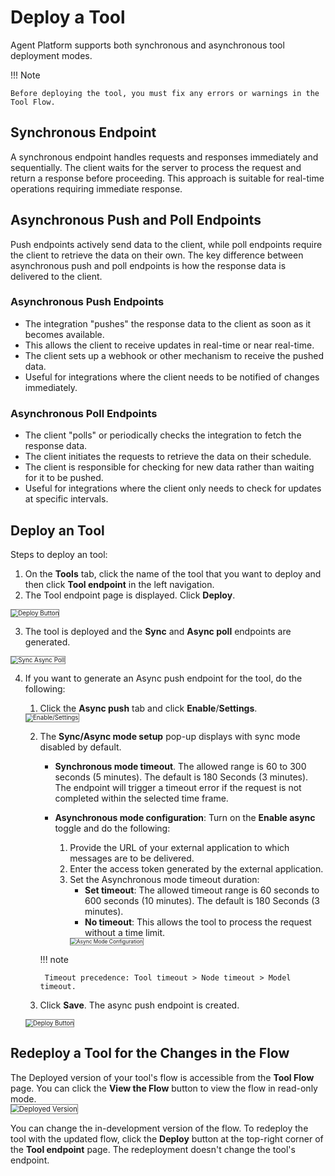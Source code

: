 # Deploy a Tool

Agent Platform supports both synchronous and asynchronous tool deployment modes.

!!! Note

    Before deploying the tool, you must fix any errors or warnings in the Tool Flow.

## Synchronous Endpoint

A synchronous endpoint handles requests and responses immediately and sequentially. The client waits for the server to process the request and return a response before proceeding. This approach is suitable for real-time operations requiring immediate response.

## Asynchronous Push and Poll Endpoints

Push endpoints actively send data to the client, while poll endpoints require the client to retrieve the data on their own. The key difference between asynchronous push and poll endpoints is how the response data is delivered to the client.

### Asynchronous Push Endpoints

* The integration "pushes" the response data to the client as soon as it becomes available.
* This allows the client to receive updates in real-time or near real-time.
* The client sets up a webhook or other mechanism to receive the pushed data.
* Useful for integrations where the client needs to be notified of changes immediately.

### Asynchronous Poll Endpoints

* The client "polls" or periodically checks the integration to fetch the response data.
* The client initiates the requests to retrieve the data on their schedule.
* The client is responsible for checking for new data rather than waiting for it to be pushed.
* Useful for integrations where the client only needs to check for updates at specific intervals.

## Deploy an Tool

Steps to deploy an tool:

1. On the **Tools** tab, click the name of the tool that you want to deploy and then click **Tool endpoint** in the left navigation.
2. The Tool endpoint page is displayed. Click **Deploy**.  
<img src="../images/agent_platform/tool_endpoint.png" alt="Deploy Button" title="Deploy Button" style="border: 1px solid gray; zoom:70%;">

3. The tool is deployed and the **Sync** and **Async poll** endpoints are generated.  
<img src="../images/new_endpoint.png" alt="Sync Async Poll" title="Sync Async Poll" style="border: 1px solid gray; zoom:70%;">

4. If you want to generate an Async push endpoint for the tool, do the following:
    1. Click the **Async push** tab and click **Enable**/**Settings**.  
    <img src="../images/enable-settings.png" alt="Enable/Settings" title="Enable/Settings" style="border: 1px solid gray; zoom:70%;">

    2. The **Sync/Async mode setup** pop-up displays with sync mode disabled by default.
        * **Synchronous mode timeout**. The allowed range is 60 to 300 seconds (5 minutes). The default is 180 Seconds (3 minutes). The endpoint will trigger a timeout error if the request is not completed within the selected time frame.  

        * **Asynchronous mode configuration**: Turn on the **Enable async** toggle and do the following:

            1. Provide the URL of your external application to which messages are to be delivered. 
            2. Enter the access token generated by the external application.
            3. Set the Asynchronous mode timeout duration: 
                * **Set timeout**: The allowed timeout range is 60 seconds to 600 seconds (10 minutes). The default is 180 Seconds (3 minutes). 
                * **No timeout**: This allows the tool to process the request without a time limit.  
                <img src="../images/async-mode-configuration.png" alt="Async Mode Configuration" title="Async Mode Configuration" style="border: 1px solid gray; zoom:60%;">
           
        !!! note

            Timeout precedence: Tool timeout > Node timeout > Model timeout.

    4. Click **Save**. The async push endpoint is created.  
    <img src="../images/async-push-endpoint.png" alt="Deploy Button" title="Deploy Button" style="border: 1px solid gray; zoom:70%;">

## Redeploy a Tool for the Changes in the Flow

The Deployed version of your tool's flow is accessible from the **Tool Flow** page. You can click the **View the Flow** button to view the flow in read-only mode.  
<img src="../images/deployed-version.png" alt="Deployed Version" title="Deployed Version" style="border: 1px solid gray; zoom:80%;">

You can change the in-development version of the flow. To redeploy the tool with the updated flow, click the **Deploy** button at the top-right corner of the **Tool endpoint** page. The redeployment doesn't change the tool's endpoint.
